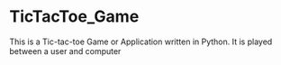 # TicTacToe_Game

This is a Tic-tac-toe Game or Application written in Python. It is played between a user and computer
